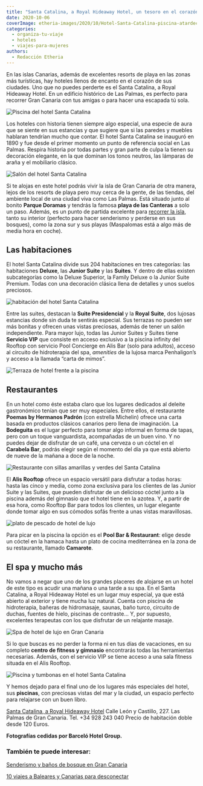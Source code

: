 ```yaml
---
title: "Santa Catalina, a Royal Hideaway Hotel, un tesoro en el corazón de Las Palmas"
date: 2020-10-06
coverImage: etheria-images/2020/10/Hotel-Santa-Catalina-piscina-atardecer.jpg
categories: 
  - organiza-tu-viaje
  - hoteles
  - viajes-para-mujeres
authors: 
  - Redacción Etheria
---
```


En las islas Canarias, además de excelentes resorts de playa en las zonas más turísticas, hay hoteles llenos de encanto en el corazón de sus ciudades. Uno que no puedes perderte es el Santa Catalina, a Royal Hideaway Hotel. En un edificio histórico de Las Palmas, es perfecto para recorrer Gran Canaria con tus amigas o para hacer una escapada tú sola.

![Piscina del hotel Santa Catalina](etheria-images/2020/10/Hotel-Santa-Catalina-piscina-atardecer.jpg "Atardecer en el Santa Catalina, a Royal Hideaway Hotel.")

Los hoteles con historia tienen siempre algo especial, una especie de aura que se siente 
en sus estancias y que sugiere que si las paredes y muebles hablaran tendrían mucho que 
contar. El hotel Santa Catalina se inauguró en 1890 y fue desde el primer momento un 
punto de referencia social en Las Palmas. Respira historia por todas partes y gran parte 
de culpa la tienen su decoración elegante, en la que dominan los tonos neutros, las 
lámparas de araña y el mobiliario clásico. 

![Salón del hotel Santa Catalina](etheria-images/2020/10/hotel-santa-catalina-salon-miguel-martin.jpg "Salón Miguel Martín.")

Si te alojas en este hotel podrás vivir la isla de Gran Canaria de otra manera, lejos de 
los resorts de playa pero muy cerca de la gente, de las tiendas, del ambiente local de 
una ciudad viva como Las Palmas. Está situado junto al bonito **Parque Doramas** y 
tendrás la famosa **playa de las Canteras** a solo un paso. Además, es un punto de 
partida excelente para [recorrer la 
isla](https://etheriamagazine.com/2018/05/03/mujeres-viajeras-gran-canaria/), tanto su 
interior (perfecto para hacer senderismo y perderse en sus bosques), como la zona sur y 
sus playas (Maspalomas está a algo más de media hora en coche). 

## Las habitaciones

El hotel Santa Catalina divide sus 204 habitaciones en tres categorías: las habitaciones 
**Deluxe**, las **Junior Suite** y las **Suites**. Y dentro de ellas existen 
subcategorías como la Deluxe Superior, la Family Deluxe o la Junior Suite Premium. Todas 
con una decoración clásica llena de detalles y unos suelos preciosos. 

![habitación del hotel Santa Catalina](etheria-images/2020/10/hotel-santa-catalina-deluxe-superior.jpg "Habitación Deluxe Superior.")

Entre las suites, destacan la **Suite Presidencial** y la **Royal Suite**, dos lujosas 
estancias donde sin duda te sentirás especial. Sus terrazas no pueden ser más bonitas y 
ofrecen unas vistas preciosas, además de tener un salón independiente. Para mayor lujo, 
todas las Junior Suites y Suites tiene **Servicio VIP** que consiste en acceso exclusivo 
a la piscina infinity del Rooftop con servicio Pool Concierge en Alis Bar (solo para 
adultos), acceso al circuito de hidroterapia del spa, _amenities_ de la lujosa marca 
Penhaligon’s y acceso a la llamada “carta de mimos”. 

![Terraza de hotel frente a la piscina](etheria-images/2020/10/hotel-santa-catalina-suite-presidencial.jpg "Terraza de la Suite Presidencial.")

## Restaurantes

En un hotel como éste estaba claro que los lugares dedicados al deleite gastronómico 
tenían que ser muy especiales. Entre ellos, el restaurante **Poemas by Hermanos Padrón** 
(con estrella Michelin) ofrece una carta basada en productos clásicos canarios pero 
llena de imaginación. La **Bodeguita** es el lugar perfecto para tomar algo informal en 
forma de tapas, pero con un toque vanguardista, acompañadas de un buen vino. Y no puedes 
dejar de disfrutar de un café, una cerveza o un cóctel en el **Carabela Bar**, podrás 
elegir según el momento del día ya que está abierto de nueve de la mañana a doce de la 
noche. 

![Restaurante con sillas amarillas y verdes del Santa Catalina](etheria-images/2020/10/hotel-santa-catalina-poemas.jpg "Restaurante Poemas.")

El **Alis Rooftop** ofrece un espacio versátil para disfrutar a todas horas: hasta las 
cinco y media, como zona exclusiva para los clientes de las Junior Suite y las Suites, 
que pueden disfrutar de un delicioso cóctel junto a la piscina además del gimnasio que 
el hotel tiene en la azotea. Y, a partir de esa hora, como Rooftop Bar para todos los 
clientes, un lugar elegante donde tomar algo en sus cómodos sofás frente a unas vistas 
maravillosas. 

![plato de pescado de hotel de lujo](etheria-images/2020/10/hotel-santa-catalina-restaurante-camarote.jpg "Deliciosa gastronomía en el restaurante Camarote.")

Para picar en la piscina la opción es el **Pool Bar & Restaurant**: elige desde un 
cóctel en la hamaca hasta un plato de cocina mediterránea en la zona de su restaurante, 
llamado **Camarote**. 

## El spa y mucho más

No vamos a negar que uno de los grandes placeres de alojarse en un hotel de este tipo es 
acudir una mañana o una tarde a su spa. En el Santa Catalina, a Royal Hideaway Hotel es 
un lugar muy especial, ya que está abierto al exterior y tiene mucha luz natural. Cuenta 
con piscina de hidroterapia, bañeras de hidromasaje, saunas, baño turco, circuito de 
duchas, fuentes de hielo, piscinas de contraste… Y, por supuesto, excelentes terapeutas 
con los que disfrutar de un relajante masaje. 

![Spa de hotel de lujo en Gran Canaria](etheria-images/2020/10/hotel-santa-catalina-spa.jpg "Piscina del Spa del hotel Santa Catalina.")

Si lo que buscas es no perder la forma ni en tus días de vacaciones, en su completo 
**centro de fitness y gimnasio** encontrarás todas las herramientas necesarias. Además, 
con el servicio VIP se tiene acceso a una sala fitness situada en el Alis Rooftop. 

![Piscina y tumbonas en el hotel Santa Catalina](etheria-images/2020/10/hotel-santa-catalina-piscina.jpg "Piscina del Santa Catalina, a Royal Hideaway Hotel")

Y hemos dejado para el final uno de los lugares más especiales del hotel, sus 
**piscinas**, con preciosas vistas del mar y la ciudad, un espacio perfecto para 
relajarse con un buen libro. 

[Santa Catalina, a Royal Hideaway 
Hotel](https://www.barcelo.com/es-es/santa-catalina-a-royal-hideaway-hotel/) Calle León 
y Castillo, 227. Las Palmas de Gran Canaria. Tel. +34 928 243 040 Precio de habitación 
doble desde 120 Euros. 

**Fotografías cedidas por Barceló Hotel Group.** 

### También te puede interesar:

[Senderismo y baños de bosque en Gran 
Canaria](https://etheriamagazine.com/2018/05/03/senderismo-gran-canaria-banos-de-bosque/) 

[10 viajes a Baleares y Canarias para 
desconectar](https://etheriamagazine.com/2020/09/16/viajes-por-espana-10-escapadas-a-las-islas-que-ver-que-hacer-canarias-baleares/)
